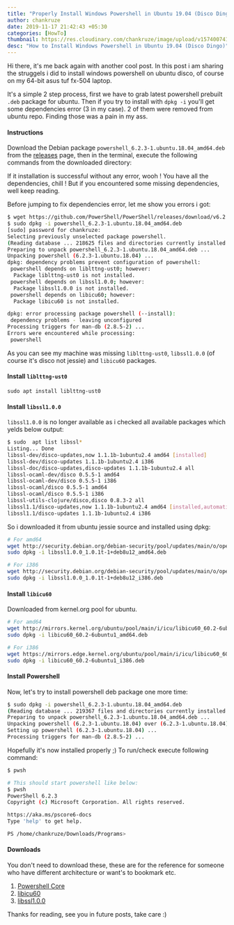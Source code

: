 ```yaml
---
title: "Properly Install Windows Powershell in Ubuntu 19.04 (Disco Dingo)"
author: chankruze
date: 2019-11-17 21:42:43 +05:30
categories: [HowTo]
thumbnail: https://res.cloudinary.com/chankruze/image/upload/v1574007416/blog/thumbnails/powershell.png
desc: "How to Install Windows Powershell in Ubuntu 19.04 (Disco Dingo)"
---
```

Hi there, it's me back again with another cool post. In this post i am sharing the struggels i did to install windows powershell on ubuntu disco, of course on my 64-bit asus tuf fx-504 laptop.

It's a simple 2 step process, first we have to grab latest powershell prebuilt `.deb` package for ubuntu. Then if you try to install with `dpkg -i` you'll get some dependencies error (3 in my case). 2 of them were removed from ubuntu repo. Finding those was a pain in my ass.

#### Instructions
Download the Debian package `powershell_6.2.3-1.ubuntu.18.04_amd64.deb` from the [releases](https://github.com/PowerShell/PowerShell/releases) page, then in the terminal, execute the following commands from the downloaded directory:

If it installation is successful without any error, wooh ! You have all the dependencies, chill ! But if you encountered some missing dependencies, well keep reading.

Before jumping to fix dependencies error, let me show you errors i got:

```bash
$ wget https://github.com/PowerShell/PowerShell/releases/download/v6.2.3/powershell_6.2.3-1.ubuntu.18.04_amd64.deb
$ sudo dpkg -i powershell_6.2.3-1.ubuntu.18.04_amd64.deb 
[sudo] password for chankruze: 
Selecting previously unselected package powershell.
(Reading database ... 218625 files and directories currently installed.)
Preparing to unpack powershell_6.2.3-1.ubuntu.18.04_amd64.deb ...
Unpacking powershell (6.2.3-1.ubuntu.18.04) ...
dpkg: dependency problems prevent configuration of powershell:
 powershell depends on liblttng-ust0; however:
  Package liblttng-ust0 is not installed.
 powershell depends on libssl1.0.0; however:
  Package libssl1.0.0 is not installed.
 powershell depends on libicu60; however:
  Package libicu60 is not installed.

dpkg: error processing package powershell (--install):
 dependency problems - leaving unconfigured
Processing triggers for man-db (2.8.5-2) ...
Errors were encountered while processing:
 powershell
```

As you can see my machine was missing `liblttng-ust0`, `libssl1.0.0` (of course it's disco not jessie) and `libicu60` packages.

#### Install `liblttng-ust0`

```
sudo apt install liblttng-ust0
```

#### Install `libssl1.0.0`

`libssl1.0.0` is no longer available as i checked all available packages which yelds below output:

```bash
$ sudo  apt list libssl*
Listing... Done
libssl-dev/disco-updates,now 1.1.1b-1ubuntu2.4 amd64 [installed]
libssl-dev/disco-updates 1.1.1b-1ubuntu2.4 i386
libssl-doc/disco-updates,disco-updates 1.1.1b-1ubuntu2.4 all
libssl-ocaml-dev/disco 0.5.5-1 amd64
libssl-ocaml-dev/disco 0.5.5-1 i386
libssl-ocaml/disco 0.5.5-1 amd64
libssl-ocaml/disco 0.5.5-1 i386
libssl-utils-clojure/disco,disco 0.8.3-2 all
libssl1.1/disco-updates,now 1.1.1b-1ubuntu2.4 amd64 [installed,automatic]
libssl1.1/disco-updates 1.1.1b-1ubuntu2.4 i386
```

So i downloaded it from ubuntu jessie source and installed using dpkg:

```bash
# For amd64
wget http://security.debian.org/debian-security/pool/updates/main/o/openssl/libssl1.0.0_1.0.1t-1+deb8u12_amd64.deb
sudo dpkg -i libssl1.0.0_1.0.1t-1+deb8u12_amd64.deb

# For i386
wget http://security.debian.org/debian-security/pool/updates/main/o/openssl/libssl1.0.0_1.0.1t-1+deb8u12_i386.deb
sudo dpkg -i libssl1.0.0_1.0.1t-1+deb8u12_i386.deb
```

#### Install `libicu60`

Downloaded from kernel.org pool for ubuntu.

```bash
# For amd64
wget http://mirrors.kernel.org/ubuntu/pool/main/i/icu/libicu60_60.2-6ubuntu1_amd64.deb
sudo dpkg -i libicu60_60.2-6ubuntu1_amd64.deb

# For i386
wget https://mirrors.edge.kernel.org/ubuntu/pool/main/i/icu/libicu60_60.2-6ubuntu1_i386.deb
sudo dpkg -i libicu60_60.2-6ubuntu1_i386.deb
```

#### Install Powershell

Now, let's try to install powershell deb package one more time:

```bash
$ sudo dpkg -i powershell_6.2.3-1.ubuntu.18.04_amd64.deb
(Reading database ... 219367 files and directories currently installed.)
Preparing to unpack powershell_6.2.3-1.ubuntu.18.04_amd64.deb ...
Unpacking powershell (6.2.3-1.ubuntu.18.04) over (6.2.3-1.ubuntu.18.04) ...
Setting up powershell (6.2.3-1.ubuntu.18.04) ...
Processing triggers for man-db (2.8.5-2) ...
```

Hopefully it's now installed properly ;) To run/check execute following command:

```bash
$ pwsh

# This should start powershell like below:
$ pwsh
PowerShell 6.2.3
Copyright (c) Microsoft Corporation. All rights reserved.

https://aka.ms/pscore6-docs
Type 'help' to get help.

PS /home/chankruze/Downloads/Programs> 
```

#### Downloads
You don't need to download these, these are for the reference for someone who have different architecture or want's to bookmark etc.

1. [Powershell Core](https://github.com/PowerShell/PowerShell/releases)
1. [libicu60](https://mirrors.edge.kernel.org/ubuntu/pool/main/i/icu/)
1. [libssl1.0.0](https://packages.debian.org/jessie/libssl1.0.0)

Thanks for reading, see you in future posts, take care :)
